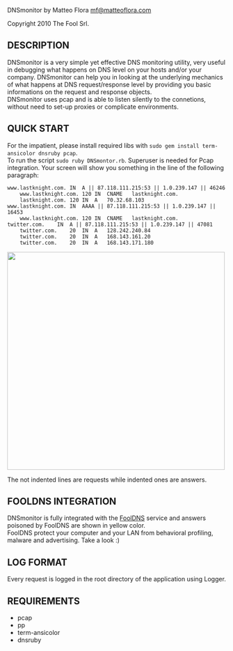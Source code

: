DNSmonitor by Matteo Flora <mf@matteoflora.com>

Copyright 2010 The Fool Srl.


DESCRIPTION
-----------

DNSmonitor is a very simple yet effective DNS monitoring utility, very useful in debugging what happens on DNS level on your hosts and/or your company. DNSmonitor can help you in looking at the underlying mechanics of what happens at DNS request/response level by providing you basic informations on the request and response objects.  
DNSmonitor uses pcap and is able to listen silently to the connetions, without need to set-up proxies or complicate environments.

QUICK START
-----------

For the impatient, please install required libs with `sudo gem install term-ansicolor dnsruby pcap`.  
To run the script `sudo ruby DNSmontor.rb`. Superuser is needed for Pcap integration. Your screen will show you something in the line of the following paragraph:

	www.lastknight.com.	IN	A || 87.118.111.215:53 || 1.0.239.147 || 46246
		www.lastknight.com.	120	IN	CNAME	lastknight.com.
		lastknight.com.	120	IN	A	70.32.68.103
	www.lastknight.com.	IN	AAAA || 87.118.111.215:53 || 1.0.239.147 || 16453
		www.lastknight.com.	120	IN	CNAME	lastknight.com.
	twitter.com.	IN	A || 87.118.111.215:53 || 1.0.239.147 || 47081
		twitter.com.	20	IN	A	128.242.240.84
		twitter.com.	20	IN	A	168.143.161.20
		twitter.com.	20	IN	A	168.143.171.180
		
<a href="http://www.lastknight.com/GIT_IMAGES/DNSMonitor.jpg"><img src="http://www.lastknight.com/GIT_IMAGES/DNSMonitor.jpg" width= 500 border=0></a>

The not indented lines are requests while indented ones are answers.

FOOLDNS INTEGRATION
-------------------

DNSmonitor is fully integrated with the [FoolDNS](http://www.fooldns.org) service and answers poisoned by FoolDNS are shown in yellow color.  
FoolDNS protect your computer and your LAN from behavioral profiling, malware and advertising.  Take a look :)

LOG FORMAT
----------

Every request is logged in the root directory of the application using Logger.

REQUIREMENTS
------------

* pcap
* pp
* term-ansicolor
* dnsruby

